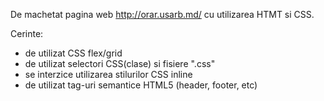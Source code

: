 De machetat pagina web http://orar.usarb.md/ cu utilizarea HTMT si CSS.

Cerinte:
- de utilizat CSS flex/grid
- de utilizat selectori CSS(clase) si fisiere ".css"
- se interzice utilizarea stilurilor CSS inline
- de utilizat tag-uri semantice HTML5 (header, footer, etc)

